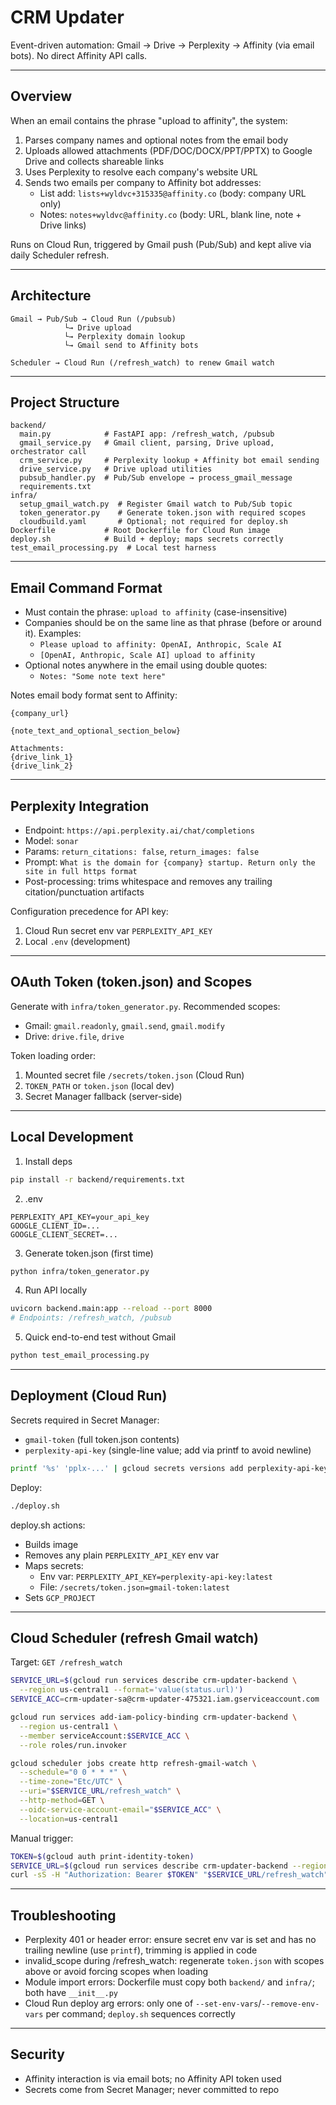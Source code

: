 # CRM Updater

Event-driven automation: Gmail → Drive → Perplexity → Affinity (via email bots). No direct Affinity API calls.

---

## Overview

When an email contains the phrase "upload to affinity", the system:
1. Parses company names and optional notes from the email body
2. Uploads allowed attachments (PDF/DOC/DOCX/PPT/PPTX) to Google Drive and collects shareable links
3. Uses Perplexity to resolve each company's website URL
4. Sends two emails per company to Affinity bot addresses:
   - List add: `lists+wyldvc+315335@affinity.co` (body: company URL only)
   - Notes: `notes+wyldvc@affinity.co` (body: URL, blank line, note + Drive links)

Runs on Cloud Run, triggered by Gmail push (Pub/Sub) and kept alive via daily Scheduler refresh.

---

## Architecture

```
Gmail → Pub/Sub → Cloud Run (/pubsub)
            └→ Drive upload
            └→ Perplexity domain lookup
            └→ Gmail send to Affinity bots

Scheduler → Cloud Run (/refresh_watch) to renew Gmail watch
```

---

## Project Structure

```
backend/
  main.py            # FastAPI app: /refresh_watch, /pubsub
  gmail_service.py   # Gmail client, parsing, Drive upload, orchestrator call
  crm_service.py     # Perplexity lookup + Affinity bot email sending
  drive_service.py   # Drive upload utilities
  pubsub_handler.py  # Pub/Sub envelope → process_gmail_message
  requirements.txt
infra/
  setup_gmail_watch.py  # Register Gmail watch to Pub/Sub topic
  token_generator.py    # Generate token.json with required scopes
  cloudbuild.yaml       # Optional; not required for deploy.sh
Dockerfile           # Root Dockerfile for Cloud Run image
deploy.sh            # Build + deploy; maps secrets correctly
test_email_processing.py  # Local test harness
```

---

## Email Command Format

- Must contain the phrase: `upload to affinity` (case-insensitive)
- Companies should be on the same line as that phrase (before or around it). Examples:
  - `Please upload to affinity: OpenAI, Anthropic, Scale AI`
  - `[OpenAI, Anthropic, Scale AI] upload to affinity`
- Optional notes anywhere in the email using double quotes:
  - `Notes: "Some note text here"`

Notes email body format sent to Affinity:
```
{company_url}

{note_text_and_optional_section_below}

Attachments:
{drive_link_1}
{drive_link_2}
```

---

## Perplexity Integration

- Endpoint: `https://api.perplexity.ai/chat/completions`
- Model: `sonar`
- Params: `return_citations: false`, `return_images: false`
- Prompt: `What is the domain for {company} startup. Return only the site in full https format`
- Post-processing: trims whitespace and removes any trailing citation/punctuation artifacts

Configuration precedence for API key:
1. Cloud Run secret env var `PERPLEXITY_API_KEY`
2. Local `.env` (development)

---

## OAuth Token (token.json) and Scopes

Generate with `infra/token_generator.py`. Recommended scopes:
- Gmail: `gmail.readonly`, `gmail.send`, `gmail.modify`
- Drive: `drive.file`, `drive`

Token loading order:
1. Mounted secret file `/secrets/token.json` (Cloud Run)
2. `TOKEN_PATH` or `token.json` (local dev)
3. Secret Manager fallback (server-side)

---

## Local Development

1) Install deps
```bash
pip install -r backend/requirements.txt
```

2) .env
```env
PERPLEXITY_API_KEY=your_api_key
GOOGLE_CLIENT_ID=...
GOOGLE_CLIENT_SECRET=...
```

3) Generate token.json (first time)
```bash
python infra/token_generator.py
```

4) Run API locally
```bash
uvicorn backend.main:app --reload --port 8000
# Endpoints: /refresh_watch, /pubsub
```

5) Quick end-to-end test without Gmail
```bash
python test_email_processing.py
```

---

## Deployment (Cloud Run)

Secrets required in Secret Manager:
- `gmail-token` (full token.json contents)
- `perplexity-api-key` (single-line value; add via printf to avoid newline)
```bash
printf '%s' 'pplx-...' | gcloud secrets versions add perplexity-api-key --data-file=- --project=$PROJECT_ID
```

Deploy:
```bash
./deploy.sh
```

deploy.sh actions:
- Builds image
- Removes any plain `PERPLEXITY_API_KEY` env var
- Maps secrets:
  - Env var: `PERPLEXITY_API_KEY=perplexity-api-key:latest`
  - File: `/secrets/token.json=gmail-token:latest`
- Sets `GCP_PROJECT`

---

## Cloud Scheduler (refresh Gmail watch)

Target: `GET /refresh_watch`

```bash
SERVICE_URL=$(gcloud run services describe crm-updater-backend \
  --region us-central1 --format='value(status.url)')
SERVICE_ACC=crm-updater-sa@crm-updater-475321.iam.gserviceaccount.com

gcloud run services add-iam-policy-binding crm-updater-backend \
  --region us-central1 \
  --member serviceAccount:$SERVICE_ACC \
  --role roles/run.invoker

gcloud scheduler jobs create http refresh-gmail-watch \
  --schedule="0 0 * * *" \
  --time-zone="Etc/UTC" \
  --uri="$SERVICE_URL/refresh_watch" \
  --http-method=GET \
  --oidc-service-account-email="$SERVICE_ACC" \
  --location=us-central1
```

Manual trigger:
```bash
TOKEN=$(gcloud auth print-identity-token)
SERVICE_URL=$(gcloud run services describe crm-updater-backend --region us-central1 --format='value(status.url)')
curl -sS -H "Authorization: Bearer $TOKEN" "$SERVICE_URL/refresh_watch"
```

---

## Troubleshooting

- Perplexity 401 or header error: ensure secret env var is set and has no trailing newline (use `printf`), trimming is applied in code
- invalid_scope during /refresh_watch: regenerate `token.json` with scopes above or avoid forcing scopes when loading
- Module import errors: Dockerfile must copy both `backend/` and `infra/`; both have `__init__.py`
- Cloud Run deploy arg errors: only one of `--set-env-vars`/`--remove-env-vars` per command; `deploy.sh` sequences correctly

---

## Security

- Affinity interaction is via email bots; no Affinity API token used
- Secrets come from Secret Manager; never committed to repo
